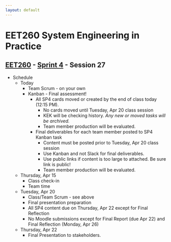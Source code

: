 ```yaml
---
layout: default
---
```


# EET260 System Engineering in Practice

## [EET260](../../) - [Sprint 4](../) - Session 27

- Schedule
    - Today
        - Team Scrum - on your own
        - Kanban - Final assessment!
            - All SP4 cards moved or created by the end of class today (12:15 PM).
                - No cards moved until Tuesday, Apr 20 class session
                - KEK will be checking history. *Any new or moved tasks will be archived.*
                - Team member production will be evaluated.
            - Final deliverables for each team member posted to SP4 Kanban task
                - Content must be posted prior to Tuesday, Apr 20 class session
                - Use Kanban and not Slack for final deliverables.
                - Use public links if content is too large to attached. Be sure link is public!
                - Team member production will be evaluated.
    - Thursday, Apr 15
        - Class check-in
        - Team time
    - Tuesday, Apr 20
        - Class/Team Scrum - see above
        - Final presentation preparation
        - All SP4 content due on Thursday, Apr 22 except for Final Reflection
        - No Moodle submissions except for Final Report (due Apr 22) and Final Reflection (Monday, Apr 26)
    - Thursday, Apr 22
        - Final Presentation to stakeholders.


